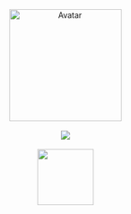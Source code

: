 <div class="bvtxne" align=center>
  <img src="https://media.discordapp.net/attachments/1284530370242412547/1309864986197364806/76356-Serial_Experiments_Lain-Lain_Iwakura-simple_background-monochrome-157896601-removebg-preview.png?ex=67432254&is=6741d0d4&hm=10e4b42ff7f3ae5d97fc76ce14b89524ec7c75aa6a1c5b804fb9807d6694d2b4&=&format=webp&quality=lossless" height=200 alt="Avatar">
  <br><br>
  <img src="https://skillicons.dev/icons?i=py,cs,go,html,css">
  <br><br>
  <img src="https://count.getloli.com/get/@:bvtxne?theme=booru-vp" height=100>
</div>

